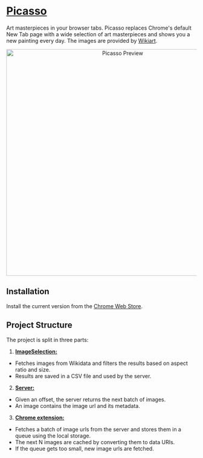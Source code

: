 # [Picasso](https://chrome.google.com/webstore/detail/picasso-new-tab-page/dlckklnbefkepkjemodnlbjokaimbedb)

Art masterpieces in your browser tabs. Picasso replaces Chrome's default New Tab page with a wide selection of art masterpieces and shows you a new painting every day.
The images are provided by [Wikiart](https://www.wikiart.org/).

<p align="center">
  <img src="https://cloud.githubusercontent.com/assets/7422050/20642802/6bb8d3fc-b419-11e6-8350-31431ef3181c.png" width="600" alt="Picasso Preview"/>
</p>

## Installation

Install the current version from the [Chrome Web Store](https://chrome.google.com/webstore/detail/picasso-new-tab-page/dlckklnbefkepkjemodnlbjokaimbedb).

## Project Structure

The project is split in three parts:

1. [**ImageSelection:**](https://github.com/fawind/picasso/blob/master/imageSelection/imageSelection.ipynb)
  * Fetches images from Wikidata and filters the results based on aspect ratio and size.
  * Results are saved in a CSV file and used by the server.
2. [**Server:**](https://github.com/fawind/picasso/tree/master/server)
  * Given an offset, the server returns the next batch of images.
  * An image contains the image url and its metadata.
3. [**Chrome extension:**](https://github.com/fawind/picasso/tree/master/chrome)
  * Fetches a batch of image urls from the server and stores them in a queue using the local storage.
  * The next N images are cached by converting them to data URIs.
  * If the queue gets too small, new image urls are fetched.
